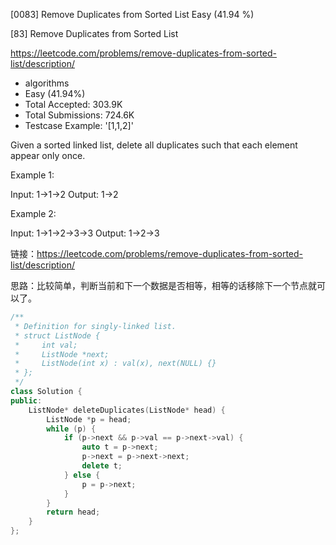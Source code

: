 [0083] Remove Duplicates from Sorted List                           Easy   (41.94 %)

<!--front-->	
[83] Remove Duplicates from Sorted List  

https://leetcode.com/problems/remove-duplicates-from-sorted-list/description/

* algorithms
* Easy (41.94%)
* Total Accepted:    303.9K
* Total Submissions: 724.6K
* Testcase Example:  '[1,1,2]'

Given a sorted linked list, delete all duplicates such that each element appear only once.

Example 1:


Input: 1->1->2
Output: 1->2


Example 2:


Input: 1->1->2->3->3
Output: 1->2->3







<!--back-->

链接：https://leetcode.com/problems/remove-duplicates-from-sorted-list/description/

思路：比较简单，判断当前和下一个数据是否相等，相等的话移除下一个节点就可以了。

```cpp
/**
 * Definition for singly-linked list.
 * struct ListNode {
 *     int val;
 *     ListNode *next;
 *     ListNode(int x) : val(x), next(NULL) {}
 * };
 */
class Solution {
public:
    ListNode* deleteDuplicates(ListNode* head) {
        ListNode *p = head;
        while (p) {
            if (p->next && p->val == p->next->val) {
                auto t = p->next;
                p->next = p->next->next;
                delete t;
            } else {
                p = p->next;
            }
        }
        return head;
    }
};
```



